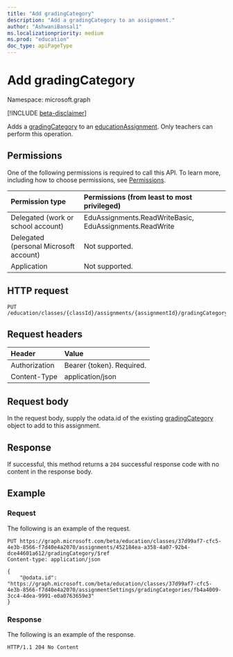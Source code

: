 ```yaml
---
title: "Add gradingCategory"
description: "Add a gradingCategory to an assignment."
author: "AshwaniBansal1"
ms.localizationpriority: medium
ms.prod: "education"
doc_type: apiPageType
---
```


# Add gradingCategory

Namespace: microsoft.graph

[!INCLUDE [beta-disclaimer](../../includes/beta-disclaimer.md)]

Adds a [gradingCategory](../resources/educationgradingcategory.md) to an [educationAssignment](../resources/educationassignment.md). Only teachers can perform this operation.

## Permissions
One of the following permissions is required to call this API. To learn more, including how to choose permissions, see [Permissions](/graph/permissions-reference).

|Permission type      | Permissions (from least to most privileged)              |
|:--------------------|:---------------------------------------------------------|
|Delegated (work or school account) |  EduAssignments.ReadWriteBasic, EduAssignments.ReadWrite  |
|Delegated (personal Microsoft account) |  Not supported.  |
|Application | Not supported. |

## HTTP request
<!-- { "blockType": "ignored" } -->
```http
PUT /education/classes/{classId}/assignments/{assignmentId}/gradingCategory/$ref
```

## Request headers
| Header       | Value |
|:---------------|:--------|
| Authorization  | Bearer {token}. Required.  |
| Content-Type  | application/json  |

## Request body
In the request body, supply the odata.id of the existing [gradingCategory](../resources/educationgradingcategory.md) object to add to this assignment.

## Response
If successful, this method returns a `204` successful response code with no content in the response body.

## Example

### Request
The following is an example of the request.

<!-- {
  "blockType": "request",
  "sampleKeys": ["37d99af7-cfc5-4e3b-8566-f7d40e4a2070","452184ea-a358-4a07-92b4-dce44601a612"],
  "name": "create_educationcategory_from_educationclass"
}-->
```http
PUT https://graph.microsoft.com/beta/education/classes/37d99af7-cfc5-4e3b-8566-f7d40e4a2070/assignments/452184ea-a358-4a07-92b4-dce44601a612/gradingCategory/$ref
Content-type: application/json

{
    "@odata.id": "https://graph.microsoft.com/beta/education/classes/37d99af7-cfc5-4e3b-8566-f7d40e4a2070/assignmentSettings/gradingCategories/fb4a4009-3cc4-4dea-9991-e0a0763659e3"
}
```

### Response
The following is an example of the response.

<!-- {
  "blockType": "response",
  "truncated": true
} -->
```http
HTTP/1.1 204 No Content
```

<!-- uuid: 8fcb5dbd-d5aa-4681-8e31-b001d5168d79
2023-04-19 14:57:30 UTC -->
<!--
{
  "type": "#page.annotation",
  "description": "Add a gradingCategory to an assignment",
  "keywords": "",
  "section": "documentation",
  "tocPath": "",
  "suppressions": [
  ]
}
-->
